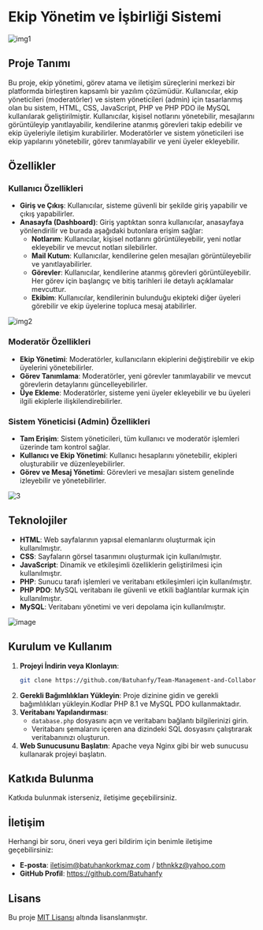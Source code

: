 
# **Ekip Yönetim ve İşbirliği Sistemi**


![img1](https://github.com/user-attachments/assets/9e9b9b60-9797-43d2-a400-e3b42cb0f9c5)


## **Proje Tanımı**

Bu proje, ekip yönetimi, görev atama ve iletişim süreçlerini merkezi bir platformda birleştiren kapsamlı bir yazılım çözümüdür. Kullanıcılar, ekip yöneticileri (moderatörler) ve sistem yöneticileri (admin) için tasarlanmış olan bu sistem, HTML, CSS, JavaScript, PHP ve PHP PDO ile MySQL kullanılarak geliştirilmiştir. Kullanıcılar, kişisel notlarını yönetebilir, mesajlarını görüntüleyip yanıtlayabilir, kendilerine atanmış görevleri takip edebilir ve ekip üyeleriyle iletişim kurabilirler. Moderatörler ve sistem yöneticileri ise ekip yapılarını yönetebilir, görev tanımlayabilir ve yeni üyeler ekleyebilir.

## **Özellikler**

### **Kullanıcı Özellikleri**

- **Giriş ve Çıkış**: Kullanıcılar, sisteme güvenli bir şekilde giriş yapabilir ve çıkış yapabilirler.
- **Anasayfa (Dashboard)**: Giriş yaptıktan sonra kullanıcılar, anasayfaya yönlendirilir ve burada aşağıdaki butonlara erişim sağlar:
  - **Notlarım**: Kullanıcılar, kişisel notlarını görüntüleyebilir, yeni notlar ekleyebilir ve mevcut notları silebilirler.
  - **Mail Kutum**: Kullanıcılar, kendilerine gelen mesajları görüntüleyebilir ve yanıtlayabilirler.
  - **Görevler**: Kullanıcılar, kendilerine atanmış görevleri görüntüleyebilir. Her görev için başlangıç ve bitiş tarihleri ile detaylı açıklamalar mevcuttur.
  - **Ekibim**: Kullanıcılar, kendilerinin bulunduğu ekipteki diğer üyeleri görebilir ve ekip üyelerine topluca mesaj atabilirler.

![img2](https://github.com/user-attachments/assets/a082db54-f9af-4c87-9b31-e02dc16fc987)


### **Moderatör Özellikleri**

- **Ekip Yönetimi**: Moderatörler, kullanıcıların ekiplerini değiştirebilir ve ekip üyelerini yönetebilirler.
- **Görev Tanımlama**: Moderatörler, yeni görevler tanımlayabilir ve mevcut görevlerin detaylarını güncelleyebilirler.
- **Üye Ekleme**: Moderatörler, sisteme yeni üyeler ekleyebilir ve bu üyeleri ilgili ekiplerle ilişkilendirebilirler.

### **Sistem Yöneticisi (Admin) Özellikleri**

- **Tam Erişim**: Sistem yöneticileri, tüm kullanıcı ve moderatör işlemleri üzerinde tam kontrol sağlar.
- **Kullanıcı ve Ekip Yönetimi**: Kullanıcı hesaplarını yönetebilir, ekipleri oluşturabilir ve düzenleyebilirler.
- **Görev ve Mesaj Yönetimi**: Görevleri ve mesajları sistem genelinde izleyebilir ve yönetebilirler.

![3](https://github.com/user-attachments/assets/348c31a3-f80b-4b95-b0ae-c422eda79e9c)


## **Teknolojiler**

- **HTML**: Web sayfalarının yapısal elemanlarını oluşturmak için kullanılmıştır.
- **CSS**: Sayfaların görsel tasarımını oluşturmak için kullanılmıştır.
- **JavaScript**: Dinamik ve etkileşimli özelliklerin geliştirilmesi için kullanılmıştır.
- **PHP**: Sunucu tarafı işlemleri ve veritabanı etkileşimleri için kullanılmıştır.
- **PHP PDO**: MySQL veritabanı ile güvenli ve etkili bağlantılar kurmak için kullanılmıştır.
- **MySQL**: Veritabanı yönetimi ve veri depolama için kullanılmıştır.

![image](https://github.com/user-attachments/assets/6a373c01-3882-465e-981f-2cf8826f5dea)



## **Kurulum ve Kullanım**

1. **Projeyi İndirin veya Klonlayın**:
   ```bash
   git clone https://github.com/Batuhanfy/Team-Management-and-Collaboration-System-An-All-in-One-Dashboard
   ```
2. **Gerekli Bağımlılıkları Yükleyin**: Proje dizinine gidin ve gerekli bağımlılıkları yükleyin.Kodlar PHP 8.1 ve MySQL PDO kullanmaktadır.
3. **Veritabanı Yapılandırması**:
   - `database.php` dosyasını açın ve veritabanı bağlantı bilgilerinizi girin.
   - Veritabanı şemalarını içeren ana dizindeki SQL dosyasını çalıştırarak veritabanınızı oluşturun.
4. **Web Sunucusunu Başlatın**: Apache veya Nginx gibi bir web sunucusu kullanarak projeyi başlatın.

## **Katkıda Bulunma**

Katkıda bulunmak isterseniz, iletişime geçebilirsiniz.

## **İletişim**

Herhangi bir soru, öneri veya geri bildirim için benimle iletişime geçebilirsiniz:


- **E-posta**: iletisim@batuhankorkmaz.com / bthnkkz@yahoo.com
- **GitHub Profil**: https://github.com/Batuhanfy

## **Lisans**

Bu proje [MIT Lisansı](LICENSE) altında lisanslanmıştır.



